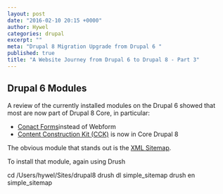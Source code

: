 ```yaml
---
layout: post
date: "2016-02-10 20:15 +0000"
author: Hywel
categories: drupal
excerpt: ""
meta: "Drupal 8 Migration Upgrade from Drupal 6 "
published: true
title: "A Website Journey from Drupal 6 to Drupal 8 - Part 3"
---
```


## Drupal 6 Modules

A review of the currently installed modules on the Drupal 6 showed that most are now part of Drupal 8 Core, in particular:

- [Conact Forms](https://www.ostraining.com/blog/drupal/drupal-8-contact-forms/)instead of Webform
- [Content Construction Kit (CCK)](https://www.drupal.org/node/2606836) is now in Core Drupal 8

The obvious module that stands out is the [XML Sitemap](https://www.drupal.org/project/simple_sitemap).

To install that module, again using Drush

cd /Users/hywel/Sites/drupal8
drush dl simple_sitemap 
drush en simple_sitemap

